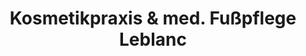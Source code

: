 ---
title: "Kosmetikpraxis & med. Fußpflege Leblanc"
url: /lehrte/kosmetikpraxis-und-med-fusspflege-leblanc/
shop: Kosmetik
---